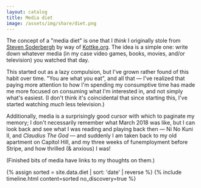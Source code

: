 ```yaml
---
layout: catalog
title: Media diet
image: /assets/img/share/diet.png
---
```


The concept of a "media diet" is one that I _think_ I originally stole from [Steven Soderbergh](http://extension765.com/soderblogh/34-seen-read-2019) by way of [Kottke.org](https://kottke.org/20/01/steven-soderberghs-media-diet-for-2019). The idea is a simple one: write down whatever media (in my case video games, books, movies,
and/or television) you watched that day.

This started out as a lazy compulsion, but I've grown rather found of this habit over time. "You are what you eat",
and all that — I've realized that paying more attention to how I'm spending my consumptive time has made me more
focused on consuming what I'm interested in, and not simply what's easiest. (I don't think it's coincidental
that since starting this, I've started watching _much_ less television.)

Additionally, media is a surprisingly good cursor with which to paginate my memory; I don't necessarily remember
what March 2018 was like, but I can look back and see what I was reading and playing back then — Ni No Kuni II, and _Claudius The God_ — and suddenly I am taken back to my old apartment on Capitol Hill, and my three weeks of funemployment before Stripe, and how thrilled (& anxious) I was!

(Finished bits of media have links to my thoughts on them.)

{% assign sorted = site.data.diet | sort: 'date' | reverse %}
{% include timeline.html content=sorted no_discovery=true %}
